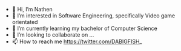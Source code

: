 - 👋 Hi, I’m Nathen
- 👀 I’m interested in Software Engineering, specifically Video game orientated
- 🌱 I’m currently learning my bachelor of Computer Science
- 💞️ I’m looking to collaborate on ...
- 📫 How to reach me https://twitter.com/DABIGFISH_

<!---
mdrag98/mdrag98 is a ✨ special ✨ repository because its `README.md` (this file) appears on your GitHub profile.
You can click the Preview link to take a look at your changes.
--->
